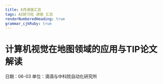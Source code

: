 ```yaml
---
title: 6月讲座汇总
tags: AI研习社 讲座 汇总
renderNumberedHeading: true
grammar_cjkRuby: true
---
```


# 计算机视觉在地图领域的应用与TIP论文解读 
日期：06-03
单位：滴滴与中科院自动化研究所
## 